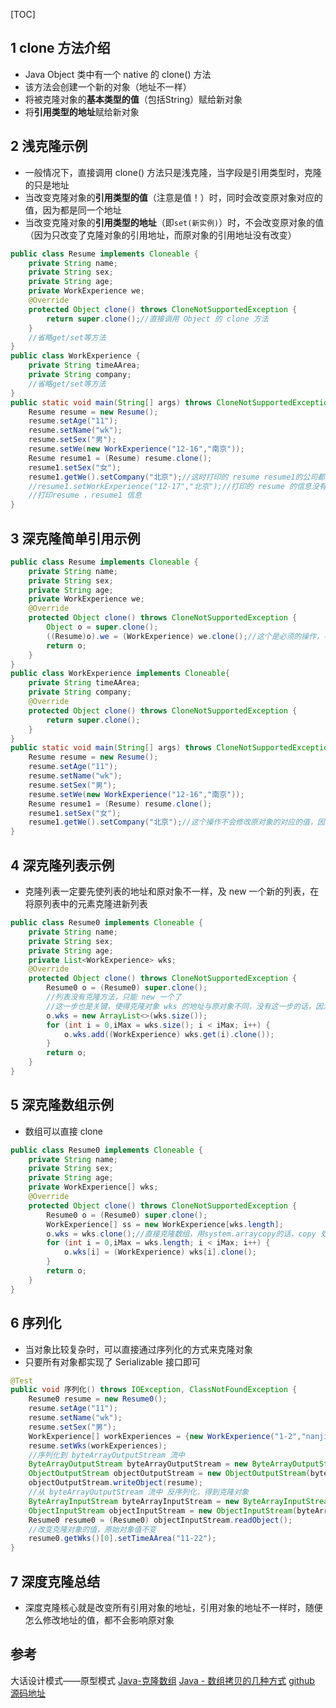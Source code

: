 [TOC]

## 1 clone 方法介绍
- Java Object 类中有一个 native 的 clone() 方法
- 该方法会创建一个新的对象（地址不一样）
- 将被克隆对象的**基本类型的值**（包括String）赋给新对象
- 将**引用类型的地址**赋给新对象

## 2 浅克隆示例
 - 一般情况下，直接调用 clone() 方法只是浅克隆，当字段是引用类型时，克隆的只是地址
 - 当改变克隆对象的**引用类型的值**（注意是值！）时，同时会改变原对象对应的值，因为都是同一个地址
 - 当改变克隆对象的**引用类型的地址**（即`set(新实例)`）时，不会改变原对象的值（因为只改变了克隆对象的引用地址，而原对象的引用地址没有改变）
```java
public class Resume implements Cloneable {
    private String name;
    private String sex;
    private String age;
    private WorkExperience we;
    @Override
    protected Object clone() throws CloneNotSupportedException {
        return super.clone();//直接调用 Object 的 clone 方法
    }
    //省略get/set等方法
}
public class WorkExperience {
    private String timeAArea;
    private String company;
    //省略get/set等方法
}
public static void main(String[] args) throws CloneNotSupportedException {
    Resume resume = new Resume();
    resume.setAge("11");
    resume.setName("wk");
    resume.setSex("男");
    resume.setWe(new WorkExperience("12-16","南京"));
    Resume resume1 = (Resume) resume.clone();
    resume1.setSex("女");
    resume1.getWe().setCompany("北京");//这时打印的 resume resume1的公司都是 北京
    //resume1.setWorkExperience("12-17","北京");//打印的 resume 的信息没有改变
    //打印resume ，resume1 信息
}
```
## 3 深克隆简单引用示例
```java
public class Resume implements Cloneable {
    private String name;
    private String sex;
    private String age;
    private WorkExperience we;
    @Override
    protected Object clone() throws CloneNotSupportedException {
        Object o = super.clone();
        ((Resume)o).we = (WorkExperience) we.clone();//这个是必须的操作，不然克隆的还是引用
        return o;
    }
}
public class WorkExperience implements Cloneable{
    private String timeAArea;
    private String company;
    @Override
    protected Object clone() throws CloneNotSupportedException {
        return super.clone();
    }
}
public static void main(String[] args) throws CloneNotSupportedException {
    Resume resume = new Resume();
    resume.setAge("11");
    resume.setName("wk");
    resume.setSex("男");
    resume.setWe(new WorkExperience("12-16","南京"));
    Resume resume1 = (Resume) resume.clone();
    resume1.setSex("女");
    resume1.getWe().setCompany("北京");//这个操作不会修改原对象的对应的值，因为地址就不一样了
}
```
## 4 深克隆列表示例
- 克隆列表一定要先使列表的地址和原对象不一样，及 new 一个新的列表，在将原列表中的元素克隆进新列表
```java
public class Resume0 implements Cloneable {
    private String name;
    private String sex;
    private String age;
    private List<WorkExperience> wks;
    @Override
    protected Object clone() throws CloneNotSupportedException {
        Resume0 o = (Resume0) super.clone();
        //列表没有克隆方法，只能 new 一个了
        //这一步也是关键，使得克隆对象 wks 的地址与原对象不同，没有这一步的话，因为地址相同，不管怎么修改地址里的值（这个值也可以是地址，新旧两个对象都会同时变化）
        o.wks = new ArrayList<>(wks.size());
        for (int i = 0,iMax = wks.size(); i < iMax; i++) {
            o.wks.add((WorkExperience) wks.get(i).clone());
        }
        return o;
    }
}
```
## 5 深克隆数组示例
- 数组可以直接 clone
```java
public class Resume0 implements Cloneable {
    private String name;
    private String sex;
    private String age;
    private WorkExperience[] wks;
    @Override
    protected Object clone() throws CloneNotSupportedException {
        Resume0 o = (Resume0) super.clone();
        WorkExperience[] ss = new WorkExperience[wks.length];
        o.wks = wks.clone();//直接克隆数组，用system.arraycopy的话，copy 处理的数组中的元素和原数组的元素是同一个地址
        for (int i = 0,iMax = wks.length; i < iMax; i++) {
            o.wks[i] = (WorkExperience) wks[i].clone();
        }
        return o;
    }
}
```
## 6 序列化
- 当对象比较复杂时，可以直接通过序列化的方式来克隆对象
- 只要所有对象都实现了 Serializable 接口即可
```java
@Test
public void 序列化() throws IOException, ClassNotFoundException {
    Resume0 resume = new Resume0();
    resume.setAge("11");
    resume.setName("wk");
    resume.setSex("男");
    WorkExperience[] workExperiences = {new WorkExperience("1-2","nanjing"),new WorkExperience("2-3","beijing")};
    resume.setWks(workExperiences);
	//序列化到 byteArrayOutputStream 流中
    ByteArrayOutputStream byteArrayOutputStream = new ByteArrayOutputStream();
    ObjectOutputStream objectOutputStream = new ObjectOutputStream(byteArrayOutputStream);
    objectOutputStream.writeObject(resume);
	//从 byteArrayOutputStream 流中 反序列化，得到克隆对象
    ByteArrayInputStream byteArrayInputStream = new ByteArrayInputStream(byteArrayOutputStream.toByteArray());
    ObjectInputStream objectInputStream = new ObjectInputStream(byteArrayInputStream);
    Resume0 resume0 = (Resume0) objectInputStream.readObject();
    //改变克隆对象的值，原始对象值不变
    resume0.getWks()[0].setTimeAArea("11-22");
}
```
## 7 深度克隆总结
- 深度克隆核心就是改变所有引用对象的地址，引用对象的地址不一样时，随便怎么修改地址的值，都不会影响原对象

## 参考
大话设计模式——原型模式
[Java-克隆数组](https://blog.csdn.net/a614528195/article/details/81431719)
[Java - 数组拷贝的几种方式](https://blog.csdn.net/u011669700/article/details/79323251)
[github 源码地址](https://github.com/wangkang09/java-test-project/tree/master/src/test/java/com/wangkang/test/%E5%85%8B%E9%9A%86%E6%B5%8B%E8%AF%95)
